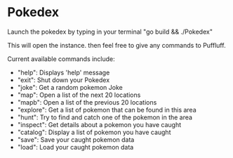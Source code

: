 # Pokedex

Launch the pokedex by typing in your terminal "go build && ./Pokedex"

This will open the instance. then feel free to give any commands to Puffluff.

Current available commands include:

-   "help": Displays 'help' message
-   "exit": Shut down your Pokedex
-   "joke": Get a random pokemon Joke
-   "map": Open a list of the next 20 locations
-   "mapb": Open a list of the previous 20 locations
-   "explore": Get a list of pokemon that can be found in this area
-   "hunt": Try to find and catch one of the pokemon in the area
-   "inspect": Get details about a pokemon you have caught
-   "catalog": Display a list of pokemon you have caught
-   "save": Save your caught pokemon data
-   "load": Load your caught pokemon data
